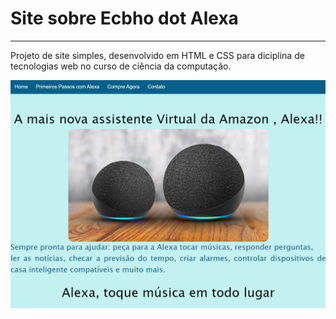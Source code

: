 # Site sobre Ecbho dot Alexa
***

Projeto de site simples, desenvolvido em HTML e CSS para diciplina de tecnologias web no curso de ciência da computação.


![preview](https://github.com/FortunatoRoncholeta/Projetinhos/blob/main/Site-HTML/site.png)
